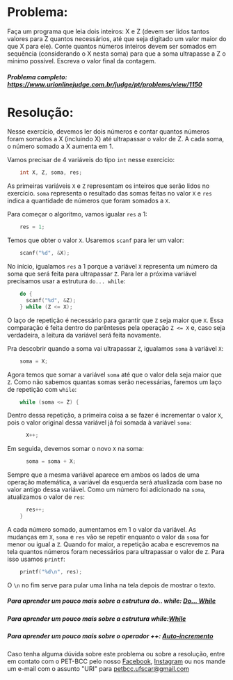 # Problema:

Faça um programa que leia dois inteiros: X e Z (devem ser lidos tantos valores para Z quantos necessários, até que seja digitado um valor maior do que X para ele). Conte quantos números inteiros devem ser somados em sequência (considerando o X nesta soma) para que a soma ultrapasse a Z o mínimo possível. Escreva o valor final da contagem.

##### Problema completo: https://www.urionlinejudge.com.br/judge/pt/problems/view/1150

# Resolução:

Nesse exercício, devemos ler dois números e contar quantos números foram somados a X (incluindo X) até ultrapassar o valor de Z. A cada soma, o número somado a X aumenta em 1.

Vamos precisar de 4 variáveis do tipo `int` nesse exercício:
```c
    int X, Z, soma, res;
```
As primeiras variáveis `X` e `Z` representam os inteiros que serão lidos no exercício. `soma` representa o resultado das somas feitas no valor `X` e `res` indica a quantidade de números que foram somados a `X`.

Para começar o algoritmo, vamos igualar `res` a 1:
```c
    res = 1;
```

Temos que obter o valor `X`. Usaremos `scanf` para ler um valor:
```c
    scanf("%d", &X);
```
No início, igualamos `res` a 1 porque a variável `X` representa um número da soma que será feita para ultrapassar `Z`. Para ler a próxima variável precisamos usar a estrutura `do... while`:
```c
    do {
      scanf("%d", &Z);
    } while (Z <= X);
```
O laço de repetição é necessário para garantir que `Z` seja maior que `X`. Essa comparação é feita dentro do parênteses pela operação `Z <= X` e, caso seja verdadeira, a leitura da variável será feita novamente.

Pra descobrir quando a soma vai ultrapassar `Z`, igualamos `soma` à variável `X`:
```c
    soma = X;
```
Agora temos que somar a variável `soma` até que o valor dela seja maior que `Z`. Como não sabemos quantas somas serão necessárias, faremos um laço de repetição com `while`:
```c
    while (soma <= Z) {
```
Dentro dessa repetição, a primeira coisa a se fazer é incrementar o valor `X`, pois o valor original dessa variável já foi somada à variável `soma`:
```c
      X++;
```
Em seguida, devemos somar o novo `X` na soma:
```c
      soma = soma + X;
```
Sempre que a mesma variável aparece em ambos os lados de uma operação matemática, a variável da esquerda será atualizada com base no valor antigo dessa variável. Como um número foi adicionado na `soma`, atualizamos o valor de `res`:
```c
      res++;
    }
```
A cada número somado, aumentamos em 1 o valor da variável. As mudanças em `X`, `soma` e `res` vão se repetir enquanto o valor da `soma` for menor ou igual a `Z`. Quando for maior, a repetição acaba e escrevemos na tela quantos números foram necessários para ultrapassar o valor de `Z`. Para isso usamos `printf`:
```c
    printf("%d\n", res);
```
O `\n` no fim serve para pular uma linha na tela depois de mostrar o texto.

##### Para aprender um pouco mais sobre a estrutura do.. while: [Do... While](http://linguagemc.com.br/comando-do-while/)
##### Para aprender um pouco mais sobre a estrutura while:[While](http://linguagemc.com.br/o-comando-while-em-c/)
##### Para aprender um pouco mais sobre o operador ++: [Auto-incremento](http://linguagemc.com.br/operadores-de-auto-incremento-e-auto-decremento/)

Caso tenha alguma dúvida sobre este problema ou sobre a resolução, entre em contato com o PET-BCC pelo nosso
[Facebook](https://www.facebook.com/petbcc/),
[Instagram](https://www.instagram.com/petbcc.ufscar/)
ou nos mande um e-mail com o assunto "URI" para petbcc.ufscar@gmail.com
